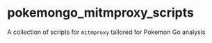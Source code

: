 # pokemongo_mitmproxy_scripts
A collection of scripts for `mitmproxy` tailored for Pokemon Go analysis
